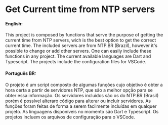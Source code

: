 # Get Current time from NTP servers

#### English:
This project is composed by functions that serve the purpose of getting the current time from NTP servers, wich is the best option to get the correct current time. The included servers are from NTP.BR (Brazil), however it's possible to change or add other servers.
One can easily include these functions in any project. The current available languages are Dart and Typescript.
The projects include the configuration files for VSCode.

#### Português BR:
O projeto é um script composto de algumas funções cujo objetivo é obter a hora certa a partir de servidores NTP, que são a melhor opção para se obter essa informação. Os servidores incluídos são os do NTP.BR (Brasil) porém é possível alteraro código para alterar ou incluir servidores.
As funções foram feitas de forma a serem facilmente incluídas em qualquer projeto. As linguagens disponíveis no momento são Dart e Typescript.
Os projetos incluem os arquivos de configuração para o VSCode.
